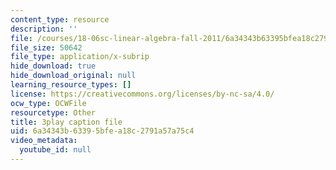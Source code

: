 ```yaml
---
content_type: resource
description: ''
file: /courses/18-06sc-linear-algebra-fall-2011/6a34343b63395bfea18c2791a57a75c4_TSdXJw83kyA.vtt
file_size: 50642
file_type: application/x-subrip
hide_download: true
hide_download_original: null
learning_resource_types: []
license: https://creativecommons.org/licenses/by-nc-sa/4.0/
ocw_type: OCWFile
resourcetype: Other
title: 3play caption file
uid: 6a34343b-6339-5bfe-a18c-2791a57a75c4
video_metadata:
  youtube_id: null
---
```

